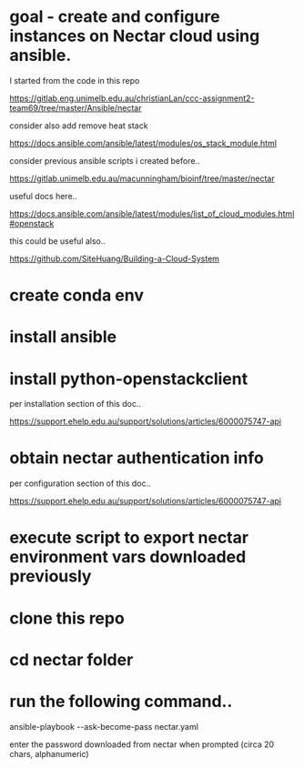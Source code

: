 # goal - create and configure instances on Nectar cloud using ansible. 

I started from the code in this repo 

https://gitlab.eng.unimelb.edu.au/christianLan/ccc-assignment2-team69/tree/master/Ansible/nectar

consider also add remove heat stack 

https://docs.ansible.com/ansible/latest/modules/os_stack_module.html

consider previous ansible scripts i created before..

https://gitlab.unimelb.edu.au/macunningham/bioinf/tree/master/nectar

useful docs here..

https://docs.ansible.com/ansible/latest/modules/list_of_cloud_modules.html#openstack

this could be useful also..

https://github.com/SiteHuang/Building-a-Cloud-System

# create conda env

# install ansible

# install python-openstackclient

per installation section of this doc..

https://support.ehelp.edu.au/support/solutions/articles/6000075747-api

# obtain nectar authentication info 

per configuration section of this doc..

https://support.ehelp.edu.au/support/solutions/articles/6000075747-api

# execute script to export nectar environment vars downloaded previously

# clone this repo

# cd nectar folder

# run the following command..

ansible-playbook --ask-become-pass nectar.yaml

enter the password downloaded from nectar when prompted (circa 20 chars, alphanumeric)
